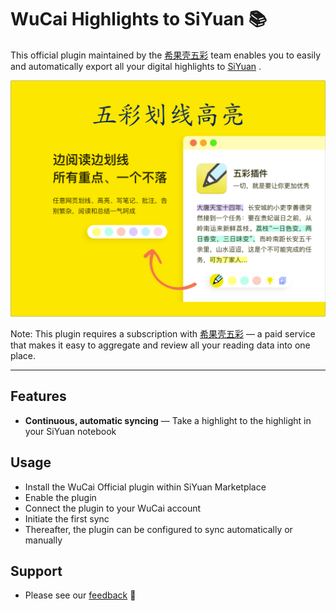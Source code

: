 # WuCai Highlights to SiYuan 📚

This official plugin maintained by the [希果壳五彩](https://www.dotalk.cn) team enables you to easily and automatically export all your digital highlights to [SiYuan](https://b3log.org/siyuan/) .

![](./preview.png)

Note: This plugin requires a subscription with [希果壳五彩](https://www.dotalk.cn) — a paid service that makes it easy to aggregate and review all your reading data into one place.

---

## Features

* **Continuous, automatic syncing** — Take a highlight to the highlight in your SiYuan notebook

## Usage

* Install the WuCai Official plugin within SiYuan Marketplace
* Enable the plugin
* Connect the plugin to your WuCai account
* Initiate the first sync
* Thereafter, the plugin can be configured to sync automatically or manually

## Support

* Please see our [feedback](https://feedback.dotalk.cn/note/OlA9f2ef3ee.html) 🙂